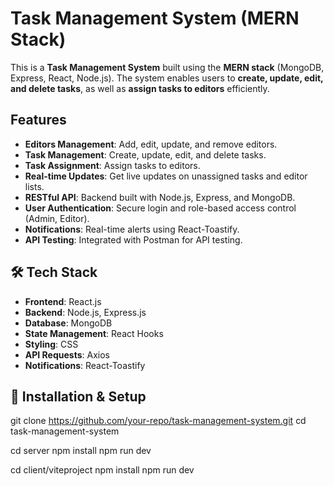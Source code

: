 # **Task Management System (MERN Stack)**  

This is a **Task Management System** built using the **MERN stack** (MongoDB, Express, React, Node.js). The system enables users to **create, update, edit, and delete tasks**, as well as **assign tasks to editors** efficiently.  

## **Features**  

- **Editors Management**: Add, edit, update, and remove editors.  
- **Task Management**: Create, update, edit, and delete tasks.  
- **Task Assignment**: Assign tasks to editors.  
- **Real-time Updates**: Get live updates on unassigned tasks and editor lists.  
- **RESTful API**: Backend built with Node.js, Express, and MongoDB.  
- **User Authentication**: Secure login and role-based access control (Admin, Editor).  
- **Notifications**: Real-time alerts using React-Toastify.  
- **API Testing**: Integrated with Postman for API testing.  

## 🛠 **Tech Stack**  

- **Frontend**: React.js  
- **Backend**: Node.js, Express.js  
- **Database**: MongoDB  
- **State Management**: React Hooks  
- **Styling**: CSS  
- **API Requests**: Axios  
- **Notifications**: React-Toastify  

## 🔧 **Installation & Setup**  

git clone https://github.com/your-repo/task-management-system.git
cd task-management-system

cd server
npm install
npm run dev


cd client/viteproject
npm install
npm run dev

